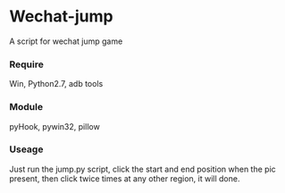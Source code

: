# Wechat-jump
A script for wechat jump game
### Require
Win, Python2.7, adb tools
### Module
pyHook, pywin32, pillow
### Useage
Just run the jump.py script, click the start and end position when the pic present, then click twice times at any other region, it will done.
